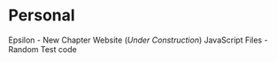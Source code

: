 Personal
========
Epsilon - New Chapter Website (*Under Construction*)
JavaScript Files - Random Test code
